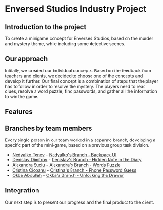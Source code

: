 # Enversed Studios Industry Project

## Introduction to the project

To create a minigame concept for Enversed Studios, based on the murder and mystery theme, while including some detective scenes.

## Our approach

Initially, we created our individual concepts. Based on the feedback from teachers and clients, we decided to choose one of the concepts and develop it further. Our final concept is a combination of steps that the player has to follow in order to resolve the mystery. The players need to read clues, resolve a word puzzle, find passwords, and gather all the information to win the game.

## Features


## Branches by team members
Every single person in our team worked in a separate branch, developing a specific part of the mini-game, based on a previous group task division.

- [Nedyalko Tenev](https://github.com/kefche20) - [Nedyalko's Branch - Backpack UI](https://github.com/alesuciu20033/ip_escape_room/tree/Nedyalko)
- [Denislav Dimitrov](https://github.com/denislav-d) - [Denislav's Branch - Hidden Note in the Diary](https://github.com/alesuciu20033/ip_escape_room/tree/Denislav)
- [Alexandra Suciu](https://github.com/alesuciu20033) - [Alexandra's Branch - Words Puzzle](https://github.com/alesuciu20033/ip_escape_room/tree/Alexandra1)
- [Cristina Ciobanu](https://github.com/cristina2400) - [Cristina's Branch - Phone Password Guess](https://github.com/alesuciu20033/ip_escape_room/tree/Cristina1)
- [Okba Abdullah](https://github.com/oAbdull) - [Okba's Branch - Unlocking the Drawer](https://github.com/alesuciu20033/ip_escape_room/tree/Okba)

## Integration
Our next step is to present our progress and the final product to the client.
